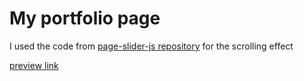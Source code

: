 # My portfolio page

 I used the code from [page-slider-js repository](https://github.com/kevinoes/page-slider-js) for the scrolling effect

 [preview link]()